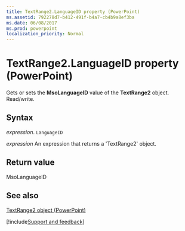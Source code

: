 ```yaml
---
title: TextRange2.LanguageID property (PowerPoint)
ms.assetid: 792278d7-b412-491f-b4a7-cb4b9a8ef3ba
ms.date: 06/08/2017
ms.prod: powerpoint
localization_priority: Normal
---
```



# TextRange2.LanguageID property (PowerPoint)

Gets or sets the  **MsoLanguageID** value of the **TextRange2** object. Read/write.


## Syntax

_expression_. `LanguageID`

 _expression_ An expression that returns a 'TextRange2' object.


## Return value

MsoLanguageID


## See also


[TextRange2 object (PowerPoint)](PowerPoint.textrange2.md)

[!include[Support and feedback](~/includes/feedback-boilerplate.md)]